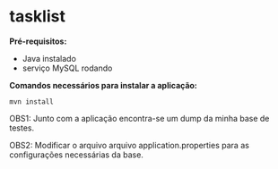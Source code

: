 # tasklist

**Pré-requisitos:**

- Java instalado
- serviço MySQL rodando

**Comandos necessários para instalar a aplicação:**

`mvn install`

OBS1: Junto com a aplicação encontra-se um dump da minha base de testes.

OBS2: Modificar o arquivo arquivo application.properties para as configurações necessárias da base.